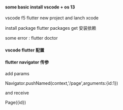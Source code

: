 #### some basic install vscode + os 13

vscode f5 flutter new project and lanch xcode

install package flutter packages get 安装依赖

some error : flutter doctor

#### vscode flutter 配置

#### flutter navigator 传参

add params

Navigator.pushNamed(context,'/page',arguments:{id:1})

and receive

Page({id})
